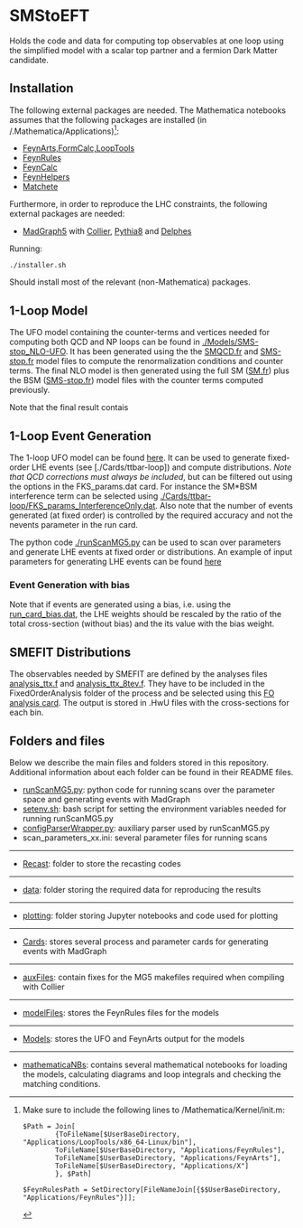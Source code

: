 # SMStoEFT

Holds the code and data for computing top observables at one loop using the simplified model with a scalar
top partner and a fermion Dark Matter candidate.

## Installation

The following external packages are needed.
The Mathematica notebooks assumes that the following packages are installed (in <home folder>/.Mathematica/Applications)[^1]:

  * [FeynArts,FormCalc,LoopTools](https://feynarts.de/)
  * [FeynRules](https://feynrules.irmp.ucl.ac.be/)
  * [FeynCalc](https://feyncalc.github.io/)
  * [FeynHelpers](https://github.com/FeynCalc/feynhelpers)
  * [Matchete](https://gitlab.com/matchete/matchete)

Furthermore, in order to reproduce the LHC constraints, the following external packages are needed:
  
  * [MadGraph5](https://launchpad.net/mg5amcnlo) with [Collier](https://collier.hepforge.org/), [Pythia8](https://pythia.org/) and [Delphes](https://cp3.irmp.ucl.ac.be/projects/delphes)
  
Running:

```
./installer.sh
```

Should install most of the relevant (non-Mathematica) packages.

## 1-Loop Model

The UFO model containing the counter-terms and vertices needed for computing both QCD and NP
loops can be found in [./Models/SMS-stop_NLO-UFO](./Models/SMS-stop_NLO-UFO).
It has been generated using the the [SMQCD.fr](./modelFiles/SMQCD.fr) and [SMS-stop.fr](./modelFiles/SMS-stop.fr)
model files to compute the renormalization conditions and counter terms.
The final NLO model is then generated using the full SM ([SM.fr](./modelFiles/SMQCD.fr)) plus the BSM ([SMS-stop.fr](./modelFiles/SMS-stop.fr)) model files with the counter terms computed previously.

Note that the final result contais

## 1-Loop Event Generation

The 1-loop UFO model can be found [here](./Models/SMS-stop_NLO-UFO).
It can be used to generate fixed-order LHE events (see [./Cards/ttbar-loop]) and compute
 distributions.
*Note that QCD corrections must always be included*, but can be filtered out using the options
in the FKS_params.dat card. For instance the SM*BSM interference term can be selected using
[./Cards/ttbar-loop/FKS_params_InterferenceOnly.dat](./Cards/ttbar-loop/FKS_params_InterferenceOnly.dat).
Also note that the number of events generated (at fixed order) is controlled by the required accuracy
and not the nevents parameter in the run card.

The python code [./runScanMG5.py](./runScanMG5.py) can be used to scan over parameters and generate 
LHE events at fixed order or distributions. An example of input parameters for generating LHE events
can be found [here](./scan_paramaters_ttbarLoop.ini)

### Event Generation with bias

Note that if events are generated using a bias, i.e. using the [run_card_bias.dat](./Cards/ttbar-loop/run_card_bias.dat), the LHE weights should be rescaled by the ratio of the total cross-section (without bias) and the its value with the bias weight.

## SMEFIT Distributions

The observables needed by SMEFIT are defined by the analyses files [analysis_ttx.f](./auxFiles/analysis_ttx.f) and 
[analysis_ttx_8tev.f](./auxFiles/analysis_ttx_8tev.f). They have to be included in the FixedOrderAnalysis folder
of the process and be selected using this [FO analysis card](./Cards/ttbar-loop/FO_analyse_card_smefit.dat).
The output is stored in .HwU files with the cross-sections for each bin.


## Folders and files

Below we describe the main files and folders stored in this repository. Additional information about each folder can be found in their README files.

 * [runScanMG5.py](runScanMG5.py): python code for running scans over the parameter space and generating events with MadGraph
 * [setenv.sh](setenv.sh): bash script for setting the environment variables needed for running runScanMG5.py
 * [configParserWrapper.py](configParserWrapper.py): auxiliary parser used by runScanMG5.py
 * scan_parameters_xx.ini: several parameter files for running scans
 ---
 * [Recast](./Recast): folder to store the recasting codes
 ---
 * [data](./data): folder storing the required data for reproducing the results
 ---
 * [plotting](./plotting): folder storing Jupyter notebooks and code used for plotting
 ---
  * [Cards](./Cards): stores several process and parameter cards for generating events with MadGraph
 ---
 * [auxFiles](./auxFiles): contain fixes for the MG5 makefiles required when compiling with Collier
 ---
 * [modelFiles](./modelFiles): stores the FeynRules files for the models
 ---
 * [Models](./Models): stores the UFO and FeynArts output for the models
 ---
 * [mathematicaNBs](./mathematicaNBs/): contains several mathematical notebooks for loading the models, calculating diagrams and loop integrals and checking the matching conditions.
 
   

[^1]: Make sure to include the following lines to <home folder>/Mathematica/Kernel/init.m:

     ```
     $Path = Join[
             {ToFileName[$UserBaseDirectory, "Applications/LoopTools/x86_64-Linux/bin"],
             ToFileName[$UserBaseDirectory, "Applications/FeynRules"],
             ToFileName[$UserBaseDirectory, "Applications/FeynArts"],
             ToFileName[$UserBaseDirectory, "Applications/X"]
             }, $Path]

     $FeynRulesPath = SetDirectory[FileNameJoin[{$$UserBaseDirectory, "Applications/FeynRules"}]];                          
     ```     
 
